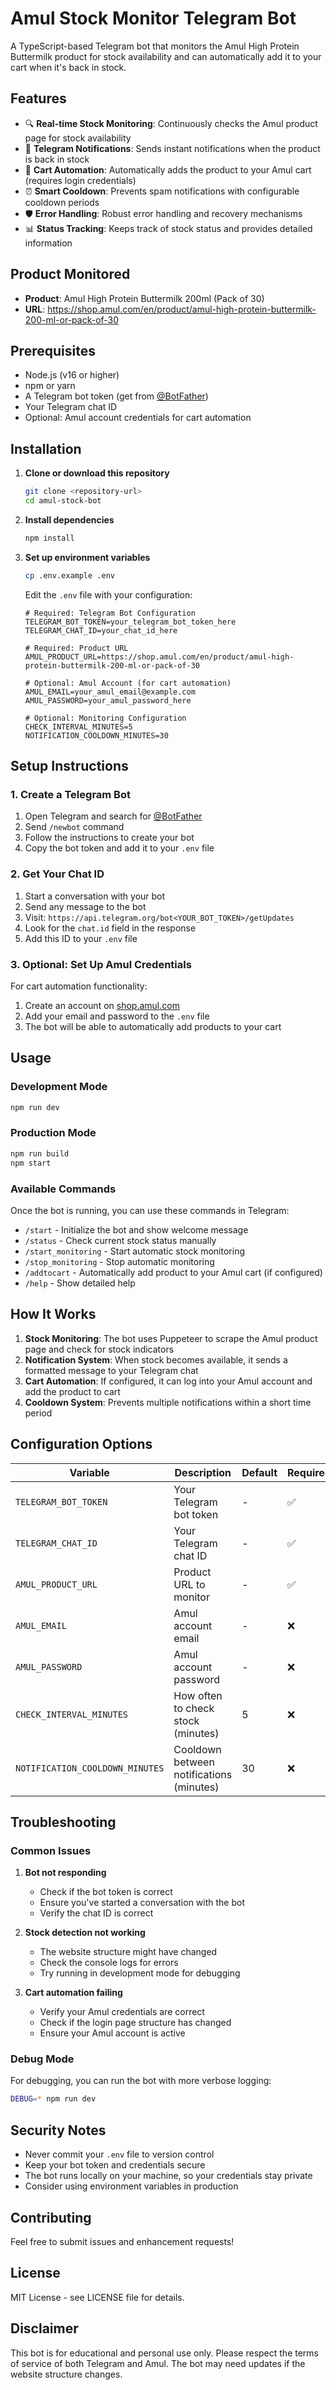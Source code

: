 # Amul Stock Monitor Telegram Bot

A TypeScript-based Telegram bot that monitors the Amul High Protein Buttermilk product for stock availability and can automatically add it to your cart when it's back in stock.

## Features

- 🔍 **Real-time Stock Monitoring**: Continuously checks the Amul product page for stock availability
- 📱 **Telegram Notifications**: Sends instant notifications when the product is back in stock
- 🛒 **Cart Automation**: Automatically adds the product to your Amul cart (requires login credentials)
- ⏰ **Smart Cooldown**: Prevents spam notifications with configurable cooldown periods
- 🛡️ **Error Handling**: Robust error handling and recovery mechanisms
- 📊 **Status Tracking**: Keeps track of stock status and provides detailed information

## Product Monitored

- **Product**: Amul High Protein Buttermilk 200ml (Pack of 30)
- **URL**: https://shop.amul.com/en/product/amul-high-protein-buttermilk-200-ml-or-pack-of-30

## Prerequisites

- Node.js (v16 or higher)
- npm or yarn
- A Telegram bot token (get from [@BotFather](https://t.me/botfather))
- Your Telegram chat ID
- Optional: Amul account credentials for cart automation

## Installation

1. **Clone or download this repository**
   ```bash
   git clone <repository-url>
   cd amul-stock-bot
   ```

2. **Install dependencies**
   ```bash
   npm install
   ```

3. **Set up environment variables**
   ```bash
   cp .env.example .env
   ```
   
   Edit the `.env` file with your configuration:
   ```env
   # Required: Telegram Bot Configuration
   TELEGRAM_BOT_TOKEN=your_telegram_bot_token_here
   TELEGRAM_CHAT_ID=your_chat_id_here
   
   # Required: Product URL
   AMUL_PRODUCT_URL=https://shop.amul.com/en/product/amul-high-protein-buttermilk-200-ml-or-pack-of-30
   
   # Optional: Amul Account (for cart automation)
   AMUL_EMAIL=your_amul_email@example.com
   AMUL_PASSWORD=your_amul_password_here
   
   # Optional: Monitoring Configuration
   CHECK_INTERVAL_MINUTES=5
   NOTIFICATION_COOLDOWN_MINUTES=30
   ```

## Setup Instructions

### 1. Create a Telegram Bot

1. Open Telegram and search for [@BotFather](https://t.me/botfather)
2. Send `/newbot` command
3. Follow the instructions to create your bot
4. Copy the bot token and add it to your `.env` file

### 2. Get Your Chat ID

1. Start a conversation with your bot
2. Send any message to the bot
3. Visit: `https://api.telegram.org/bot<YOUR_BOT_TOKEN>/getUpdates`
4. Look for the `chat.id` field in the response
5. Add this ID to your `.env` file

### 3. Optional: Set Up Amul Credentials

For cart automation functionality:
1. Create an account on [shop.amul.com](https://shop.amul.com)
2. Add your email and password to the `.env` file
3. The bot will be able to automatically add products to your cart

## Usage

### Development Mode
```bash
npm run dev
```

### Production Mode
```bash
npm run build
npm start
```

### Available Commands

Once the bot is running, you can use these commands in Telegram:

- `/start` - Initialize the bot and show welcome message
- `/status` - Check current stock status manually
- `/start_monitoring` - Start automatic stock monitoring
- `/stop_monitoring` - Stop automatic monitoring
- `/addtocart` - Automatically add product to your Amul cart (if configured)
- `/help` - Show detailed help

## How It Works

1. **Stock Monitoring**: The bot uses Puppeteer to scrape the Amul product page and check for stock indicators
2. **Notification System**: When stock becomes available, it sends a formatted message to your Telegram chat
3. **Cart Automation**: If configured, it can log into your Amul account and add the product to cart
4. **Cooldown System**: Prevents multiple notifications within a short time period

## Configuration Options

| Variable | Description | Default | Required |
|----------|-------------|---------|----------|
| `TELEGRAM_BOT_TOKEN` | Your Telegram bot token | - | ✅ |
| `TELEGRAM_CHAT_ID` | Your Telegram chat ID | - | ✅ |
| `AMUL_PRODUCT_URL` | Product URL to monitor | - | ✅ |
| `AMUL_EMAIL` | Amul account email | - | ❌ |
| `AMUL_PASSWORD` | Amul account password | - | ❌ |
| `CHECK_INTERVAL_MINUTES` | How often to check stock (minutes) | 5 | ❌ |
| `NOTIFICATION_COOLDOWN_MINUTES` | Cooldown between notifications (minutes) | 30 | ❌ |

## Troubleshooting

### Common Issues

1. **Bot not responding**
   - Check if the bot token is correct
   - Ensure you've started a conversation with the bot
   - Verify the chat ID is correct

2. **Stock detection not working**
   - The website structure might have changed
   - Check the console logs for errors
   - Try running in development mode for debugging

3. **Cart automation failing**
   - Verify your Amul credentials are correct
   - Check if the login page structure has changed
   - Ensure your Amul account is active

### Debug Mode

For debugging, you can run the bot with more verbose logging:
```bash
DEBUG=* npm run dev
```

## Security Notes

- Never commit your `.env` file to version control
- Keep your bot token and credentials secure
- The bot runs locally on your machine, so your credentials stay private
- Consider using environment variables in production

## Contributing

Feel free to submit issues and enhancement requests!

## License

MIT License - see LICENSE file for details.

## Disclaimer

This bot is for educational and personal use only. Please respect the terms of service of both Telegram and Amul. The bot may need updates if the website structure changes. 